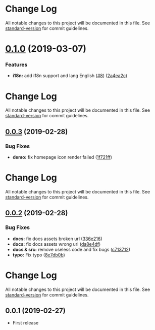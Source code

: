 # Change Log

All notable changes to this project will be documented in this file. See [standard-version](https://github.com/conventional-changelog/standard-version) for commit guidelines.

# [0.1.0](https://github.com/ntnyq/vuepress-plugin-svg-icons/compare/v0.0.3...v0.1.0) (2019-03-07)


### Features

* **i18n:** add i18n support and lang English ([#8](https://github.com/ntnyq/vuepress-plugin-svg-icons/issues/8)) ([2a4ea2c](https://github.com/ntnyq/vuepress-plugin-svg-icons/commit/2a4ea2c))



# Change Log

All notable changes to this project will be documented in this file. See [standard-version](https://github.com/conventional-changelog/standard-version) for commit guidelines.

## [0.0.3](https://github.com/ntnyq/vuepress-plugin-svg-icons/compare/v0.0.2...v0.0.3) (2019-02-28)


### Bug Fixes

* **demo:** fix homepage icon render failed ([1f721ff](https://github.com/ntnyq/vuepress-plugin-svg-icons/commit/1f721ff))



# Change Log

All notable changes to this project will be documented in this file. See [standard-version](https://github.com/conventional-changelog/standard-version) for commit guidelines.

## [0.0.2](https://github.com/ntnyq/vuepress-plugin-svg-icons/compare/v0.0.1...v0.0.2) (2019-02-28)


### Bug Fixes

* **docs:** fix docs assets broken url ([336e216](https://github.com/ntnyq/vuepress-plugin-svg-icons/commit/336e216))
* **docs:** fix docs assets wrong url ([da8e4df](https://github.com/ntnyq/vuepress-plugin-svg-icons/commit/da8e4df))
* **docs & src:** remove useless code and fix bugs ([c713712](https://github.com/ntnyq/vuepress-plugin-svg-icons/commit/c713712))
* **typo:** Fix typo ([8e7db0b](https://github.com/ntnyq/vuepress-plugin-svg-icons/commit/8e7db0b))



# Change Log

All notable changes to this project will be documented in this file. See [standard-version](https://github.com/conventional-changelog/standard-version) for commit guidelines.

## 0.0.1 (2019-02-27)

* First release
